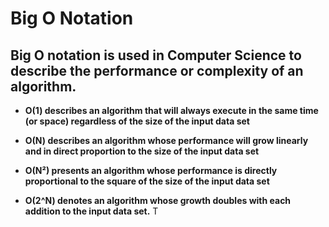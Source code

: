 # **Big O Notation**
## Big O notation is used in Computer Science to describe the performance or complexity of an algorithm. 

- **O(1)  describes an algorithm that will always execute in the same time (or space) regardless of the size of the input data set**


- **O(N) describes an algorithm whose performance will grow linearly and in direct proportion to the size of the input data set**


- **O(N²) presents an algorithm whose performance is directly proportional to the square of the size of the input data set**



- **O(2^N)    denotes an algorithm whose growth doubles with each addition to the input data set.** T                                               